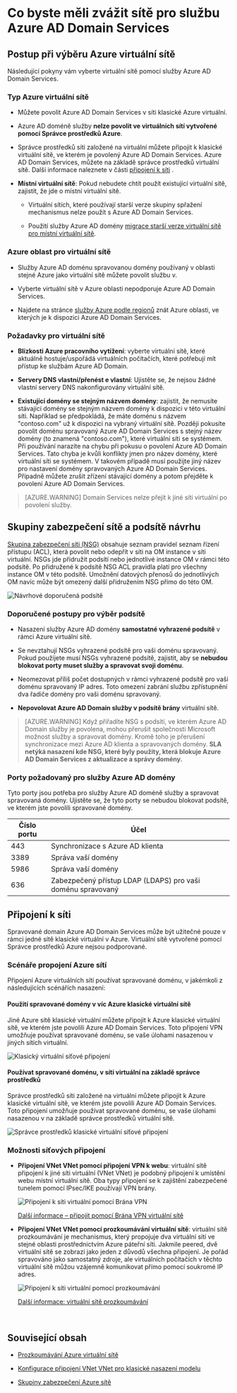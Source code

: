 <properties
    pageTitle="Azure AD Domain Services: Sítě pokyny | Microsoft Azure"
    description="Co byste měli zvážit sítě pro Azure Active Directory Domain Services"
    services="active-directory-ds"
    documentationCenter=""
    authors="mahesh-unnikrishnan"
    manager="stevenpo"
    editor="curtand"/>

<tags
    ms.service="active-directory-ds"
    ms.workload="identity"
    ms.tgt_pltfrm="na"
    ms.devlang="na"
    ms.topic="article"
    ms.date="10/18/2016"
    ms.author="maheshu"/>

# <a name="networking-considerations-for-azure-ad-domain-services"></a>Co byste měli zvážit sítě pro službu Azure AD Domain Services

## <a name="how-to-select-an-azure-virtual-network"></a>Postup při výběru Azure virtuální sítě
Následující pokyny vám vyberte virtuální sítě pomocí služby Azure AD Domain Services.

### <a name="type-of-azure-virtual-network"></a>Typ Azure virtuální sítě

- Můžete povolit Azure AD Domain Services v síti klasické Azure virtuální.

- Azure AD doméně služby **nelze povolit ve virtuálních sítí vytvořené pomocí Správce prostředků Azure**.

- Správce prostředků síti založené na virtuální můžete připojit k klasické virtuální sítě, ve kterém je povolený Azure AD Domain Services. Azure AD Domain Services, můžete na základě správce prostředků virtuální sítě. Další informace naleznete v části [připojení k síti](active-directory-ds-networking.md#network-connectivity) .

- **Místní virtuální sítě**: Pokud nebudete chtít použít existující virtuální sítě, zajistit, že jde o místní virtuální sítě.

    - Virtuální sítích, které používají starší verze skupiny spřažení mechanismus nelze použít s Azure AD Domain Services.

    - Použití služby Azure AD domény [migrace starší verze virtuální sítě pro místní virtuální sítě](../virtual-network/virtual-networks-migrate-to-regional-vnet.md).


### <a name="azure-region-for-the-virtual-network"></a>Azure oblast pro virtuální sítě

- Služby Azure AD doménu spravovanou domény používaný v oblasti stejné Azure jako virtuální sítě můžete povolit službu v.

- Vyberte virtuální sítě v Azure oblasti nepodporuje Azure AD Domain Services.

- Najdete na stránce [služby Azure podle regionů](https://azure.microsoft.com/regions/#services/) znát Azure oblasti, ve kterých je k dispozici Azure AD Domain Services.


### <a name="requirements-for-the-virtual-network"></a>Požadavky pro virtuální sítě

- **Blízkosti Azure pracovního vytížení**: vyberte virtuální sítě, které aktuálně hostuje/uspořádá virtuálních počítačích, které potřebují mít přístup ke službám Azure AD Domain.

- **Servery DNS vlastní/přenést e vlastní**: Ujistěte se, že nejsou žádné vlastní servery DNS nakonfigurovány virtuální sítě.

- **Existující domény se stejným názvem domény**: zajistit, že nemusíte stávající domény se stejným názvem domény k dispozici v této virtuální síti. Například se předpokládá, že máte doménu s názvem "contoso.com" už k dispozici na vybraný virtuální sítě. Později pokusíte povolit doménu spravovaný Azure AD Domain Services s stejný název domény (to znamená "contoso.com"), které virtuální síti se systémem. Při používání narazíte na chybu při pokusu o povolení Azure AD Domain Services. Tato chyba je kvůli konflikty jmen pro název domény, které virtuální síti se systémem. V takovém případě musí použijte jiný název pro nastavení domény spravovaných Azure AD Domain Services. Případně můžete zrušit zřízení stávající domény a potom přejděte k povolení Azure AD Domain Services.

> [AZURE.WARNING] Domain Services nelze přejít k jiné síti virtuální po povolení služby.


## <a name="network-security-groups-and-subnet-design"></a>Skupiny zabezpečení sítě a podsítě návrhu
[Skupina zabezpečení síti (NSG)](../virtual-network/virtual-networks-nsg.md) obsahuje seznam pravidel seznam řízení přístupu (ACL), která povolit nebo odepřít v síti na OM instance v síti virtuální. NSGs jde přidružit podsítí nebo jednotlivé instance OM v rámci této podsítě. Po přidružené k podsítě NSG ACL pravidla platí pro všechny instance OM v této podsítě. Umožnění datových přenosů do jednotlivých OM navíc může být omezený další přidružením NSG přímo do této OM.

![Návrhové doporučená podsítě](./media/active-directory-domain-services-design-guide/vnet-subnet-design.png)


### <a name="best-practices-for-choosing-a-subnet"></a>Doporučené postupy pro výběr podsítě
- Nasazení služby Azure AD domény **samostatné vyhrazené podsítě** v rámci Azure virtuální sítě.

- Se nevztahují NSGs vyhrazené podsítě pro vaši doménu spravovaný. Pokud použijete musí NSGs vyhrazené podsítě, zajistit, aby se **nebudou blokovat porty muset služby a spravovat svoji doménu**.

- Neomezovat příliš počet dostupných v rámci vyhrazené podsítě pro vaši doménu spravovaný IP adres. Toto omezení zabrání službu zpřístupnění dva řadiče domény pro vaši doménu spravovaný.

- **Nepovolovat Azure AD Domain služby v podsítě brány** virtuální sítě.


> [AZURE.WARNING] Když přiřadíte NSG s podsítí, ve kterém Azure AD Domain služby je povolena, mohou přerušit společnosti Microsoft možnost služby a spravovat domény. Kromě toho je přerušení synchronizace mezi Azure AD klienta a spravovaných domény. **SLA netýká nasazení kde NSG, které byly použity, která blokuje Azure AD Domain Services z aktualizace a správy domény.**


### <a name="ports-required-for-azure-ad-domain-services"></a>Porty požadovaný pro služby Azure AD domény
Tyto porty jsou potřeba pro služby Azure AD doméně služby a spravovat spravovaná domény. Ujistěte se, že tyto porty se nebudou blokovat podsítě, ve kterém jste povolili spravované domény.

| Číslo portu | Účel |
|---|---|
| 443 | Synchronizace s Azure AD klienta |
| 3389 | Správa vaší domény |
| 5986 | Správa vaší domény |
| 636 | Zabezpečený přístup LDAP (LDAPS) pro vaši doménu spravovaný |



## <a name="network-connectivity"></a>Připojení k síti
Spravované domain Azure AD Domain Services může být užitečné pouze v rámci jedné sítě klasické virtuální v Azure. Virtuální sítě vytvořené pomocí Správce prostředků Azure nejsou podporované.


### <a name="scenarios-for-connecting-azure-networks"></a>Scénáře propojení Azure sítí
Připojení Azure virtuálních sítí používat spravované doménu, v jakémkoli z následujících scénářích nasazení:

#### <a name="use-the-managed-domain-in-more-than-one-azure-classic-virtual-network"></a>Použití spravované domény v víc Azure klasické virtuální sítě
Jiné Azure sítě klasické virtuální můžete připojit k Azure klasické virtuální sítě, ve kterém jste povolili Azure AD Domain Services. Toto připojení VPN umožňuje používat spravované doménu, se vaše úlohami nasazenou v jiných sítích virtuální.

![Klasický virtuální síťové připojení](./media/active-directory-domain-services-design-guide/classic-vnet-connectivity.png)

#### <a name="use-the-managed-domain-in-a-resource-manager-based-virtual-network"></a>Používat spravované doménu, v síti virtuální na základě správce prostředků
Správce prostředků síti založené na virtuální můžete připojit k Azure klasické virtuální sítě, ve kterém jste povolili Azure AD Domain Services. Toto připojení umožňuje používat spravované doménu, se vaše úlohami nasazenou v na základě správce prostředků virtuální sítě.

![Správce prostředků klasické virtuální síťové připojení](./media/active-directory-domain-services-design-guide/classic-arm-vnet-connectivity.png)


### <a name="network-connection-options"></a>Možnosti síťových připojení

- **Připojení VNet VNet pomocí připojení VPN k webu**: virtuální sítě připojení k jiné síti virtuální (VNet VNet) je podobný připojení k umístění webu místní virtuální sítě. Oba typy připojení se k zajištění zabezpečené tunelem pomocí IPsec/IKE používají VPN brány.

    ![Připojení k síti virtuální pomocí Brána VPN](./media/active-directory-domain-services-design-guide/vnet-connection-vpn-gateway.jpg)

    [Další informace – připojit pomocí Brána VPN virtuální sítě](../vpn-gateway/virtual-networks-configure-vnet-to-vnet-connection.md)


- **Připojení VNet VNet pomocí prozkoumávání virtuální sítě**: virtuální sítě prozkoumávání je mechanismus, který propojuje dva virtuální sítí ve stejné oblasti prostřednictvím Azure páteřní síti. Jakmile peered, dvě virtuální sítě se zobrazí jako jeden z důvodů všechna připojení. Je pořád spravováno jako samostatný zdroje, ale virtuálních počítačích v těchto virtuální sítě můžou vzájemně komunikovat přímo pomocí soukromé IP adres.

    ![Připojení k síti virtuální pomocí prozkoumávání](./media/active-directory-domain-services-design-guide/vnet-peering.png)

    [Další informace: virtuální sítě prozkoumávání](../virtual-network/virtual-network-peering-overview.md)



<br>

## <a name="related-content"></a>Související obsah

- [Prozkoumávání Azure virtuální sítě](../virtual-network/virtual-network-peering-overview.md)

- [Konfigurace připojení VNet VNet pro klasické nasazení modelu](../vpn-gateway/virtual-networks-configure-vnet-to-vnet-connection.md)

- [Skupiny zabezpečení Azure sítě](../virtual-network/virtual-networks-nsg.md)
